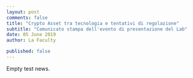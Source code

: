 ```yaml
---
layout: post
comments: false
title: "Crypto Asset tra tecnologia e tentativi di regolazione"
subtitle: "Comunicato stampa dell'evento di presentazione del Lab"
date: 05 June 2019
author: La Faculty

published: false
---
```


Empty test news.
